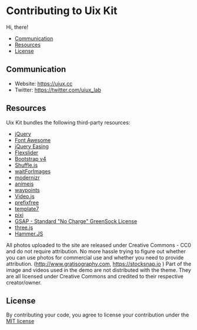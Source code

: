 # Contributing to Uix Kit

Hi, there!

* [Communication](#communication)
* [Resources](#res)
* [License](#license)

<a name="communication"></a>
## Communication

* Website: https://uiux.cc
* Twitter: https://twitter.com/uiux_lab


<a name="res"></a>
## Resources

Uix Kit bundles the following third-party resources:

- [jQuery](https://jquery.com/)
- [Font Awesome](http://fontawesome.io)
- [jQuery Easing](http://gsgd.co.uk/sandbox/jquery/easing/)
- [Flexslider](https://github.com/woocommerce/FlexSlider)
- [Bootstrap v4](http://getbootstrap.com)
- [Shuffle.js](https://vestride.github.io/Shuffle/)
- [waitForImages](https://github.com/alexanderdickson/waitForImages)
- [modernizr](https://modernizr.com/)
- [animejs](https://github.com/juliangarnier/anime)
- [waypoints](https://github.com/imakewebthings/waypoints)
- [Video.js](https://github.com/videojs)
- [prefixfree](https://github.com/LeaVerou/prefixfree)
- [template7](http://www.idangero.us/template7/)
- [pixi](https://github.com/GoodBoyDigital/pixi.js)
- [GSAP - Standard "No Charge" GreenSock License](https://greensock.com)
- [three.js](https://github.com/mrdoob/three.js/)
- [Hammer.JS](http://hammerjs.github.io/)



All photos uploaded to the site are released under Creative Commons - CC0 and do not require attribution. No more hassle trying to figure out whether you can use photos for commercial use and whether you need to provide attribution. (http://www.gratisography.com, https://stocksnap.io ) Part of the image and videos used in the demo are not distributed with the theme. They are all licensed under Creative Commons and credited to their respective creator/owner.





<a name="license"></a>
## License

By contributing your code, you agree to license your contribution under the [MIT license](LICENSE)
